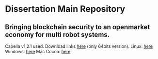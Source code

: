 # Dissertation Main Repository
Bringing blockchain security to an openmarket economy for multi robot systems.
---
Capella v1.2.1 used. Download links [here](https://www.polarsys.org/capella/download.html "Polarsys Website") (only 64bits version).
Linux: [here](download.polarsys.org/capella/core/products/releases/1.2.1-R20180601-102021/capella-1.2.1.201806011020-linux-gtk-x86_64.zip)
Windows: [here](http://download.polarsys.org/capella/core/products/releases/1.2.1-R20180601-102021/capella-1.2.1.201806011020-win32-win32-x86_64.zip)
Mac Cocoa: [here](http://download.polarsys.org/capella/core/products/releases/1.2.1-R20180601-102021/capella-1.2.1.201806011020-macosx-cocoa-x86_64.zip)
